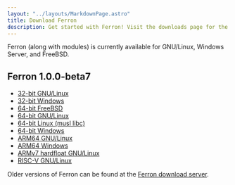 ```yaml
---
layout: "../layouts/MarkdownPage.astro"
title: Download Ferron
description: Get started with Ferron! Visit the downloads page for the latest stable releases to find your perfect fit!
---
```


Ferron (along with modules) is currently available for GNU/Linux, Windows Server, and FreeBSD.

## Ferron 1.0.0-beta7

- [32-bit GNU/Linux](https://downloads.ferronweb.org/1.0.0-beta7/ferron-1.0.0-beta7-i686-unknown-linux-gnu.zip)
- [32-bit Windows](https://downloads.ferronweb.org/1.0.0-beta7/ferron-1.0.0-beta7-i686-pc-windows-msvc.zip)
- [64-bit FreeBSD](https://downloads.ferronweb.org/1.0.0-beta7/ferron-1.0.0-beta7-x86_64-unknown-freebsd.zip)
- [64-bit GNU/Linux](https://downloads.ferronweb.org/1.0.0-beta7/ferron-1.0.0-beta7-x86_64-unknown-linux-gnu.zip)
- [64-bit Linux (musl libc)](https://downloads.ferronweb.org/1.0.0-beta7/ferron-1.0.0-beta7-x86_64-unknown-linux-musl.zip)
- [64-bit Windows](https://downloads.ferronweb.org/1.0.0-beta7/ferron-1.0.0-beta7-x86_64-pc-windows-msvc.zip)
- [ARM64 GNU/Linux](https://downloads.ferronweb.org/1.0.0-beta7/ferron-1.0.0-beta7-aarch64-unknown-linux-gnu.zip)
- [ARM64 Windows](https://downloads.ferronweb.org/1.0.0-beta7/ferron-1.0.0-beta7-aarch64-pc-windows-msvc.zip)
- [ARMv7 hardfloat GNU/Linux](https://downloads.ferronweb.org/1.0.0-beta7/ferron-1.0.0-beta7-armv7-unknown-linux-gnueabihf.zip)
- [RISC-V GNU/Linux](https://downloads.ferronweb.org/1.0.0-beta7/ferron-1.0.0-beta7-riscv64gc-unknown-linux-gnu.zip)

Older versions of Ferron can be found at the [Ferron download server](https://downloads.ferronweb.org/).
